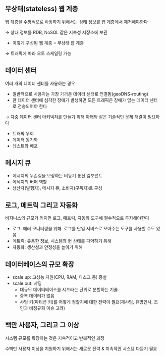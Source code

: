 ## 무상태(stateless) 웹 계층

웹 계층을 수평적으로 확장하기 위해서는 상태 정보를 웹 계층에서 제거해야한다

→ 상태 정보를 RDB, NoSQL 같은 지속성 저장소에 보관

- 이렇게 구성된 웹 계층 = 무상태 웹 계층

⇒ 트래픽에 따라 오토 스케일링 가능

## 데이터 센터

여러 개의 데이터 센터를 사용하는 경우

- 일반적으로 사용자는 가장 가까운 데이터 센터로 연결됨(geoDNS-routing)
- 한 데이터 센터에 심각한 장애가 발생하면 모든 트래픽은 장애가 없는 데이터 센터로 전송되어야 한다

→ 다중 데이터 센터 아키텍처를 만들기 위해 아래와 같은 기술적인 문제 해결이 필요하다

- 트래픽 우회
- 데이터 동기화
- 테스트와 배포

## 메시지 큐

- 메시지의 무손실을 보장하는 비동기 통신 컴포넌트
- 메세지의 버퍼 역할
- 생산자(발행자), 메시지 큐, 소비자(구독자)로 구성

## 로그, 메트릭 그리고 자동화

비지니스의 규모가 커지면 로그, 매트릭, 자동화 도구에 필수적으로 투자해야한다

- 로그: 에러 모니터링을 위해. 로그를 단일 서비스로 모아주는 도구를 사용할 수도 있음
- 메트릭: 유용한 정보, 시스템의 현 상태를 파악하기 위해
- 자동화: 생산성과 안정성을 높이기 위해

## 데이터베이스의 규모 확장

- scale up: 고성능 자원(CPU, RAM, 디스크 등) 증설
- scale out: 샤딩
    - 대규모 데이터베이스를 샤드라는 단위로 분할하는 기술
    - 중복 데이터가 없음
    - 샤딩 키(파티션 키)를 어떻게 정할지에 대한 전략이 필요(재샤딩, 유명인사, 조인과 비정규화 이슈 고려)

## 백만 사용자, 그리고 그 이상

시스템 규모를 확장하는 것은 지속적이고 반복적인 과정

수백만 사용자 이상을 지원하기 위해서는 새로운 전략 & 지속적인 시스템 다듬기 필요